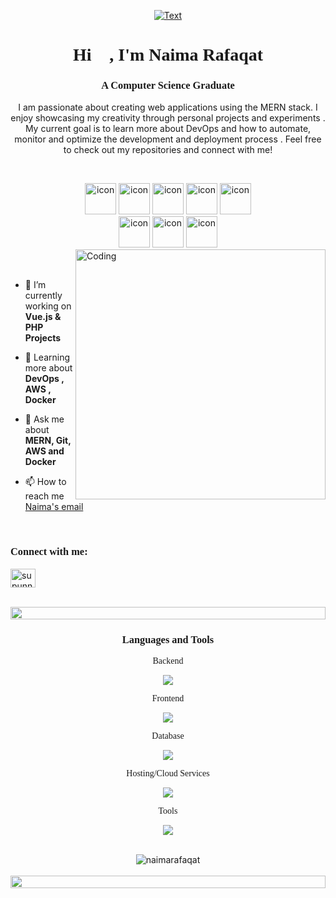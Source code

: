 <!-- fonts -->
<link rel="preconnect" href="https://fonts.googleapis.com">
<link rel="preconnect" href="https://fonts.gstatic.com" crossorigin>
<link href="https://fonts.googleapis.com/css2?family=Anta&family=Nova+Square&display=swap" rel="stylesheet">
<p align="center">
 <a href="https://portfolio-orpin-iota-50.vercel.app"><img src="https://readme-typing-svg.herokuapp.com?font=Architects+Daughter&size=29&duration=1500&pause=1000&color=06A2EA&center=true&vCenter=true&random=false&width=435&lines=Full+stack+web+developer+...;MERN+Stack+Enthusiast+...;Docker+AWS+..." alt="Text" /></a>
</p>
<h1 align="center"
style="font-family: 'Nova Square', cursive;"
>Hi 👋, I'm Naima Rafaqat</h1>
<h3 align="center"
style="font-family: 'Nova Square', cursive;"
>A Computer Science Graduate</h3>
<p align="center">I am passionate about creating web applications using the MERN stack. I enjoy showcasing my creativity through personal projects and experiments . My current goal is to learn more about DevOps and how to automate, monitor and optimize the development and deployment process . Feel free to check out my repositories and connect with me! </p>
<p align="center"> 
<br>

<div align="center">
  <img src="https://techstack-generator.vercel.app/react-icon.svg" alt="icon" width="50" height="50" />
  <img src="https://techstack-generator.vercel.app/js-icon.svg" alt="icon"width="50" height="50" />
  <img src="https://techstack-generator.vercel.app/ts-icon.svg" alt="icon" width="50" height="50" />
  <img src="https://techstack-generator.vercel.app/java-icon.svg" alt="icon" width="50" height="50" />
  <img src="https://techstack-generator.vercel.app/python-icon.svg" alt="icon" width="50" height="50" />
</div>
<div align="center">
  <img src="https://techstack-generator.vercel.app/docker-icon.svg" alt="icon" width="50" height="50" />
  <img src="https://techstack-generator.vercel.app/prettier-icon.svg" alt="icon" width="50" height="50" />
  <img src="https://techstack-generator.vercel.app/nginx-icon.svg" alt="icon" width="50" height="50" />
</div>

<img align="right" alt="Coding" width="400" src="https://user-images.githubusercontent.com/74038190/229223263-cf2e4b07-2615-4f87-9c38-e37600f8381a.gif">
<br><br>

- 🔭 I’m currently working on **Vue.js & PHP Projects**

- 🌱 Learning more about  **DevOps , AWS , Docker**


- 💬 Ask me about **MERN, Git, AWS and Docker**

- 📫 How to reach me [Naima's email](mailto:naimarafaqat@outlook.com)


<br>
<h3 align="left" 
style="font-family: 'Anta'"
>Connect with me:</h3>
<p align="left">
<a href="https://www.linkedin.com/in/naimarafaqat" target="blank"><img align="center" src="https://raw.githubusercontent.com/rahuldkjain/github-profile-readme-generator/master/src/images/icons/Social/linked-in-alt.svg" alt="supunnanayakkara" height="30" width="40" /></a>
</p>
<br>

<img src="https://i.imgur.com/dBaSKWF.gif" height="20" width="100%">
<div align="center">
<h3 align="center" style="font-family: 'Anta', cursive;" width="100vw">Languages and Tools</h3>

<p style="font-family: 'Nova Square'"> 
 Backend
 </p>
<p align="center">
  <a href="https://skillicons.dev">
    <img src="https://skillicons.dev/icons?i=nodejs,java,py,express,nginx" />
  </a>
</p>
<p style="font-family: 'Nova Square'">
 Frontend
 </p>
<p align="center">
  <a href="https://skillicons.dev">
    <img src="https://skillicons.dev/icons?i=ts,js,react,vite,html,css,bootstrap" />
  </a>
</p>

<p style="font-family: 'Nova Square'">
 Database
 </p>
<p align="center">
  <a href="https://skillicons.dev">
    <img src="https://skillicons.dev/icons?i=mongodb,mysql" />
  </a>
</p>

<p style="font-family: 'Nova Square'">
 Hosting/Cloud Services
 </p>
<p align="center">
  <a href="https://skillicons.dev">
    <img src="https://skillicons.dev/icons?i=firebase,vercel" />
  </a>
</p>

 <p style="font-family: 'Nova Square'">
 Tools
 </p>
<p align="center">
  <a href="https://skillicons.dev">
    <img src="https://skillicons.dev/icons?i=git,github,docker,figma,vscode,postman,linux,notion,npm,debian" />
  </a>
</p>

<br/>

<div align="center">
<img align="center" src="https://github-readme-stats.vercel.app/api/top-langs?username=naimarafaqatt&show_icons=true&theme=radical&locale=en&layout=compact" alt="naimarafaqat" />

</div>
<br>
<img src="https://i.imgur.com/dBaSKWF.gif" height="20" width="100%">
<h3 align="left"
style="font-family: 'Anta'"